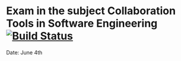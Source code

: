 # Exam in the subject Collaboration Tools in Software Engineering [![Build Status](https://travis-ci.com/hzuppur/cse-exam.svg?branch=dev)](https://travis-ci.com/hzuppur/cse-exam)
Date: June 4th
